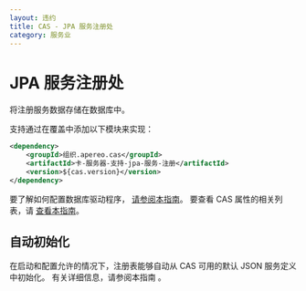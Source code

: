 ```yaml
---
layout: 违约
title: CAS - JPA 服务注册处
category: 服务业
---
```


# JPA 服务注册处
将注册服务数据存储在数据库中。

支持通过在覆盖中添加以下模块来实现：

```xml
<dependency>
    <groupId>组织.apereo.cas</groupId>
    <artifactId>卡-服务器-支持-jpa-服务-注册</artifactId>
    <version>${cas.version}</version>
</dependency>
```

要了解如何配置数据库驱动程序， [请参阅本指南](../installation/JDBC-Drivers.html)。 要查看 CAS 属性的相关列表，请 [查看本指南](../configuration/Configuration-Properties.html#database-service-registry)。

## 自动初始化

在启动和配置允许的情况下，注册表能够自动从 CAS 可用的默认 JSON 服务定义中初始化。 有关详细信息，请参阅本指南</a> 。</p>